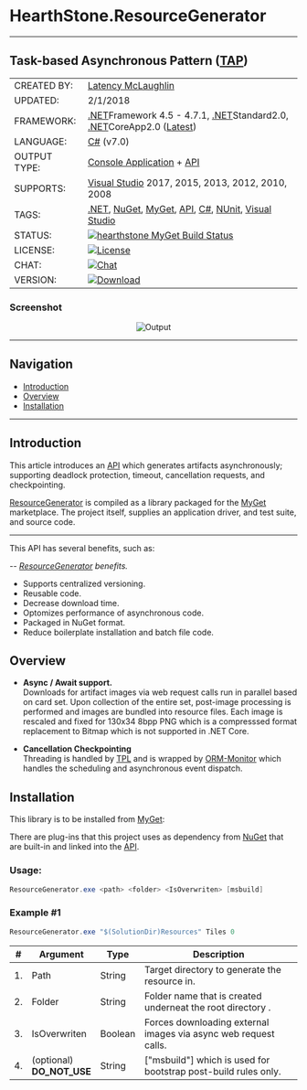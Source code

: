# HearthStone.ResourceGenerator

---

## Task-based Asynchronous Pattern ([TAP])

|              |                      |
|--------------|----------------------|
| CREATED BY:  | [Latency McLaughlin] |
| UPDATED:     | 2/1/2018 |
| FRAMEWORK:   | [.NET]Framework 4.5 - 4.7.1, [.NET]Standard2.0, [.NET]CoreApp2.0 ([Latest](https://www.microsoft.com/net/download/windows)) |
| LANGUAGE:    | [C#] (v7.0) |
| OUTPUT TYPE: | [Console Application] + [API] |
| SUPPORTS:    | [Visual Studio] 2017, 2015, 2013, 2012, 2010, 2008 |
| TAGS:        | [.NET], [NuGet], [MyGet], [API], [C#], [NUnit], [Visual Studio] |
| STATUS:      | [![hearthstone MyGet Build Status](https://www.myget.org/BuildSource/Badge/hearthstone?identifier=1f42bc57-a3a3-47ed-8ea2-ad8287333101)](https://www.myget.org/) |
| LICENSE:     | [![License](https://img.shields.io/badge/HearthStone-License-yellowgreen.svg?style=plastic)](https://github.com/Latency/HearthStone.ResourceGenerator/blob/master/LICENSE) |
| CHAT:        | [![Chat](https://img.shields.io/badge/gitter-join%20chat-lightgrey.svg?style=plastic)](https://gitter.im/HearthSim/Hearthstone-Deck-Tracker?utm_source=badge&utm_medium=badge&utm_campaign=pr-badge&utm_content=badge) |
| VERSION:     | [![Download](https://img.shields.io/myget/hearthstone/v/HearthStone.ResourceGenerator.svg?style=plastic)](https://www.myget.org/F/hearthstone/api/v2/package/HearthStone.ResourceGenerator/2.0.0-rc) |

### Screenshot

<p align="center">
 <img src="https://github.com/Latency/HearthStone.ResourceGenerator/blob/master/Output.png?raw=true" alt="Output">
</p>

<hr>

## Navigation
* <a href="#introduction">Introduction</a>
* <a href="#overview">Overview</a>
* <a href="#installation">Installation</a>

<hr>

<h2><a name="introduction">Introduction</a></h2>

This article introduces an [API] which generates artifacts asynchronously; supporting deadlock protection, timeout, cancellation requests, and checkpointing.

[ResourceGenerator] is compiled as a library packaged for the [MyGet] marketplace.  The project itself, supplies an application driver, and test suite, and source code.

---

This API has several benefits, such as:

-- *[ResourceGenerator] benefits.*
* Supports centralized versioning.
* Reusable code.
* Decrease download time.
* Optomizes performance of asynchronous code.
* Packaged in NuGet format.
* Reduce boilerplate installation and batch file code.

<h2><a name="overview">Overview</a></h2>

* <b>Async / Await support.</b><br>
 Downloads for artifact images via web request calls run in parallel based on card set.  Upon collection of the entire set, post-image processing is performed and images are bundled into resource files.  Each image is rescaled and fixed for 130x34 8bpp PNG which is a compresssed format replacement to Bitmap which is not supported in .NET Core.

* <b>Cancellation Checkpointing</b><br>
 Threading is handled by [TPL] and is wrapped by [ORM-Monitor] which handles the scheduling and asynchronous event dispatch.

<h2><a name="installation">Installation</a></h2>

This library is to be installed from [MyGet]:

There are plug-ins that this project uses as dependency from [NuGet] that are built-in and linked into the [API].

### Usage:
```csharp
ResourceGenerator.exe <path> <folder> <IsOverwriten> [msbuild]
```

### Example #1
```csharp
ResourceGenerator.exe "$(SolutionDir)Resources" Tiles 0
```

| #  |         Argument             |   Type  |                                       Description                                                        |
|----|------------------------------|---------|----------------------------------------------------------------------------------------------------------|
| 1. | Path                         | String  | Target directory to generate the resource in.                                                            |
| 2. | Folder                       | String  | Folder name that is created underneat the root directory <Path>.                                         |
| 3. | IsOverwriten                 | Boolean | Forces downloading external images via async web request calls.                                          |
| 4. | (optional)<br>**DO_NOT_USE** | String  | ["msbuild"] which is used for bootstrap post-build rules only.                                           |

[//]: # (These are reference links used in the body of this note and get stripped out when the markdown processor does its job.)

   [.NET]: <https://en.wikipedia.org/wiki/.NET_Framework/>
   [Console Application]: <https://en.wikipedia.org/wiki/Console_application>
   [API]: <https://en.wikipedia.org/wiki/Application_programming_interface>
   [C#]: <https://en.wikipedia.org/wiki/C_Sharp_(programming_language)>
   [DLL]: <https://en.wikipedia.org/wiki/Dynamic-link_library>
   [Latency McLaughlin]: <https://www.linkedin.com/in/Latency/>
   [MIT License]: <http://choosealicense.com/licenses/mit/>
   [MyGet]: <https://www.myget.org/features>
   [NuGet]: <https://www.nuget.org/>
   [NUnit]: <https://en.wikipedia.org/wiki/NUnit>
   [ORM-Monitor]: <https://github.com/Latency/ORM-Monitor/>
   [ResourceGenerator]: <https://github.com/Latency/HearthStone.ResourceGenerator/>
   [TAP]: <https://msdn.microsoft.com/en-us/library/hh873175(v=vs.110).aspx>
   [TPL]: <https://msdn.microsoft.com/en-us/library/dd460717(v=vs.110).aspx>
   [Visual Studio]: <https://en.wikipedia.org/wiki/Microsoft_Visual_Studio/>